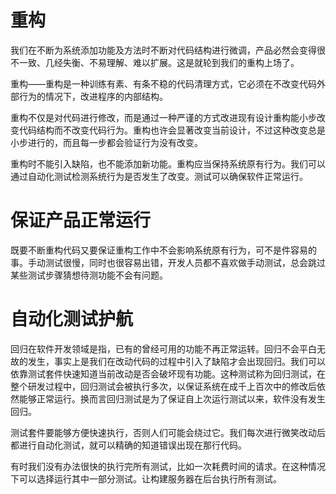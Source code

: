 # 重构
我们在不断为系统添加功能及方法时不断对代码结构进行微调，产品必然会变得很不一致、几经失衡、不易理解、难以扩展。这是就轮到我们的重构上场了。

重构——重构是一种训练有素、有条不稳的代码清理方式，它必须在不改变代码外部行为的情况下，改进程序的内部结构。

重构不仅是对代码进行修改，而是通过一种严谨的方式改进现有设计重构能小步改变代码结构而不改变代码行为。重构也许会显著改变当前设计，不过这种改变总是小步进行的，而且每一步都会验证行为没有改变。

重构时不能引入缺陷，也不能添加新功能。重构应当保持系统原有行为。我们可以通过自动化测试检测系统行为是否发生了改变。测试可以确保软件正常运行。

# 保证产品正常运行

既要不断重构代码又要保证重构工作中不会影响系统原有行为，可不是件容易的事。手动测试很慢，同时也很容易出错，开发人员都不喜欢做手动测试，总会跳过某些测试步骤猜想待测功能不会有问题。

# 自动化测试护航

回归在软件开发领域是指，已有的曾经可用的功能不再正常运转。回归不会平白无故的发生，事实上是我们在改动代码的过程中引入了缺陷才会出现回归。我们可以依靠测试套件快速知道当前改动是否会破坏现有功能。这种测试称为回归测试，在整个研发过程中，回归测试会被执行多次，以保证系统在成千上百次中的修改后依然能够正常运行。换而言回归测试是为了保证自上次运行测试以来，软件没有发生回归。

测试套件要能够方便快速执行，否则人们可能会绕过它。我们每次进行微笑改动后都进行自动化测试，就可以精确的知道错误出现在那行代码。

有时我们没有办法很快的执行完所有测试，比如一次耗费时间的请求。在这种情况下可以选择运行其中一部分测试。让构建服务器在后台执行所有测试。